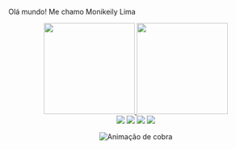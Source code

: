 Olá mundo! Me chamo Monikeily Lima
<div align="center">
  <a href="https://github.com/rafaballerini">
  <img height="180em" src="https://github-readme-stats.vercel.app/api?username=monikeily&show_icons=true&theme=dracula&include_all_commits=true&count_private=true"/>
  <img height="180em" src="https://github-readme-stats.vercel.app/api/top-langs/?username=monikeily&layout=compact&langs_count=7&theme=dracula"/>
</div>          
 <div align="center">
   <a href="https://www.linkedin.com/in/monikeily-lima-8523a6bb/" target="_blank"><img src="https://img.shields.io/badge/LinkedIn-0077B5?style=for-the-badge&logo=linkedin&logoColor=white" target="_blank"></a> 
  <a href="https://twitter.com/MonikeilyGaleno" target="_blank"><img src="https://img.shields.io/badge/Twitter-1DA1F2?style=for-the-badge&logo=twitter&logoColor=white" target="_blank"></a>  
   <a href="https://www.instagram.com/monikeily/" target="_blank"><img src="https://img.shields.io/badge/Instagram-E4405F?style=for-the-badge&logo=instagram&logoColor=white" target="_blank"></a>
 <a href = "mailto:monikeily.099@gmail.com"><img src="https://img.shields.io/badge/-Gmail-%23333?style=for-the-badge&logo=gmail&logoColor=white" destino ="_blank"></a>

  
  ![ Animação de cobra ](https://github.com/monikeily/monikeily/blob/output/github-contribution-grid-snake.svg)
